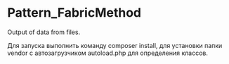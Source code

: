 # Pattern_FabricMethod
Output of data from files.

Для запуска выполнить команду composer install, для установки папки vendor с автозагрузчиком autoload.php для определения классов.
